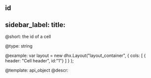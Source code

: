 id
---
sidebar_label: 
title: 
---          

@short: 
the id of a cell

@type: string

@example: 
var layout = new dhx.Layout("layout_container", {
        cols: [
            { header: "Cell header", id:"1"}
        ]
    }
);


@template:	api_object
@descr: 



